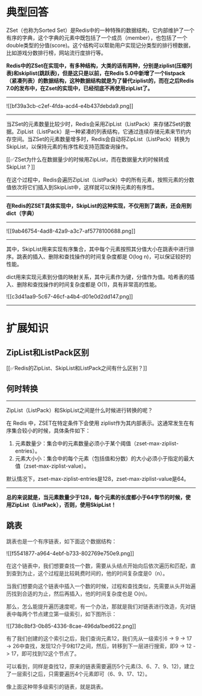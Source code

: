 # 典型回答
ZSet（也称为Sorted Set）是Redis中的一种特殊的数据结构，它内部维护了一个有序的字典，这个字典的元素中既包括了一个成员（member），也包括了一个double类型的分值(score)。这个结构可以帮助用户实现记分类型的排行榜数据，比如游戏分数排行榜，网站流行度排行等。



**Redis中的ZSet在实现中，有多种结构，大类的话有两种，分别是ziplist(压缩列表)和skiplist(跳跃表)，但是这只是以前，在Redis 5.0中新增了一个listpack（紧凑列表）的数据结构，这种数据结构就是为了替代ziplist的，而在之后Redis 7.0的发布中，在Zset的实现中，已经彻底不再使用zipList了。**

****

![[bf39a3cb-c2ef-4fda-acd4-e4b437debda9.png]]

****

当ZSet的元素数量比较少时，Redis会采用ZipList（ListPack）来存储ZSet的数据。ZipList（ListPack）是一种紧凑的列表结构，它通过连续存储元素来节约内存空间。当ZSet的元素数量增多时，Redis会自动将ZipList（ListPack）转换为SkipList，以保持元素的有序性和支持范围查询操作。



[[✅ZSet为什么在数据量少的时候用ZipList，而在数据量大的时候转成SkipList？]]



在这个过程中，Redis会遍历ZipList（ListPack）中的所有元素，按照元素的分数值依次将它们插入到SkipList中，这样就可以保持元素的有序性。

****

**在Redis的ZSET具体实现中，SkipList的这种实现，不仅用到了跳表，还会用到dict（字典）**

****

![[9ab46754-4ad8-42a9-a3c7-af5778100688.png]]

****

其中，SkipList用来实现有序集合，其中每个元素按照其分值大小在跳表中进行排序。跳表的插入、删除和查找操作的时间复杂度都是 O(log n)，可以保证较好的性能。



dict用来实现元素到分值的映射关系，其中元素作为键，分值作为值。哈希表的插入、删除和查找操作的时间复杂度都是 O(1)，具有非常高的性能。



![[c3d41aa9-5c67-46cf-a4b4-d01e0d2dd147.png]]

****

# 扩展知识


## ZipList和ListPack区别


[[✅Redis的ZipList、SkipList和ListPack之间有什么区别？]]

## 何时转换
****

ZipList（ListPack）和SkipList之间是什么时候进行转换的呢？



  
在 Redis 中，ZSET在特定条件下会使用 ziplist作为其内部表示。这通常发生在有序集合较小的时候，具体条件如下：



1. 元素数量少：集合中的元素数量必须小于某个阈值（zset-max-ziplist-entries）。
2. 元素大小小：集合中的每个元素（包括值和分数）的大小必须小于指定的最大值（zset-max-ziplist-value）。



默认情况下，zset-max-ziplist-entries是128，zset-max-ziplist-value是64。

****

**总的来说就是，当元素数量少于128，每个元素的长度都小于64字节的时候，使用ZipList（ListPack），否则，使用SkipList！**



## 跳表


<font style="color:rgb(51, 51, 51);">跳表也是一个有序链表，如下面这个数据结构：</font>

<font style="color:rgb(51, 51, 51);"></font>

![[f5541877-a964-4ebf-b733-802769e750e9.png]]

<font style="color:rgb(51, 51, 51);"></font>

<font style="color:rgb(51, 51, 51);">在这个链表中，我们想要查找一个数，需要从头结点开始向后依次遍历和匹配，直到查到为止，这个过程是比较耗费时间的，他的时间复杂度是0（n）。</font>

<font style="color:rgb(51, 51, 51);"></font>

<font style="color:rgb(51, 51, 51);">当我们想要向这个链表中插入一个数的时候，过程和查找类似，先需要从头开始遍历找到合适的为止，然后再插入，他的时间复杂度也是 O(n)。</font>

<font style="color:rgb(51, 51, 51);"></font>

<font style="color:rgb(51, 51, 51);">那么，怎么能提升遍历速度呢，有一个办法，那就是我们对链表进行改造，先对链表中每两个节点建立第一级索引，如下图所示：</font>

<font style="color:rgb(51, 51, 51);"></font>

![[738c8bf3-0b85-4336-8cae-496da1bed622.png]]

<font style="color:rgb(51, 51, 51);"></font>

<font style="color:rgb(51, 51, 51);">有了我们创建的这个索引之后，我们查询元素12，我们先从一级索引6 -> 9 -> 17 -> 26中查找，发现12介于9和17之间，然后，转移到下一层进行搜索，即9 -> 12 -> 17，即可找到12这个节点了。</font>

<font style="color:rgb(51, 51, 51);"></font>

<font style="color:rgb(51, 51, 51);">可以看到，同样是查找12，原来的链表需要遍历5个元素(3、6、7、9、12)，建立了一层索引之后，只需要遍历4个元素即可（6、9、17、12）。</font>

<font style="color:rgb(51, 51, 51);"></font>

<font style="color:rgb(51, 51, 51);">像上面这种带多级索引的链表，就是跳表。</font>

